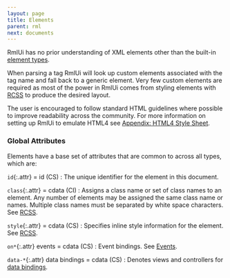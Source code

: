 ```yaml
---
layout: page
title: Elements
parent: rml
next: documents
---
```


RmlUi has no prior understanding of XML elements other than the built-in [element types](element_index.html).

When parsing a tag RmlUi will look up custom elements associated with the tag name and fall back to a generic element. Very few custom elements are required as most of the power in RmlUi comes from styling elements with [RCSS](../rcss.html) to produce the desired layout.

The user is encouraged to follow standard HTML guidelines where possible to improve readability across the community. For more information on setting up RmlUi to emulate HTML4 see [Appendix: HTML4 Style Sheet](html4_style_sheet.html).

### Global Attributes

Elements have a base set of attributes that are common to across all types, which are:

`id`{:.attr} = id (CS)
: The unique identifier for the element in this document.

`class`{:.attr} = cdata (CI)
: Assigns a class name or set of class names to an element. Any number of elements may be assigned the same class name or names. Multiple class names must be separated by white space characters. See [RCSS](../rcss.html).

`style`{:.attr} = cdata (CS)
: Specifies inline style information for the element. See [RCSS](../rcss.html).

`on*`{:.attr} events = cdata (CS)
: Event bindings. See [Events](events.html).

`data-*`{:.attr} data bindings = cdata (CS)
: Denotes views and controllers for [data bindings](../data_bindings.html).
